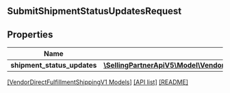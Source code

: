 ## SubmitShipmentStatusUpdatesRequest

## Properties

Name | Type | Description | Notes
------------ | ------------- | ------------- | -------------
**shipment_status_updates** | [**\SellingPartnerApiV5\Model\VendorDirectFulfillmentShippingV1\ShipmentStatusUpdate[]**](ShipmentStatusUpdate.md) |  | [optional]

[[VendorDirectFulfillmentShippingV1 Models]](../) [[API list]](../../Api) [[README]](../../../README.md)
